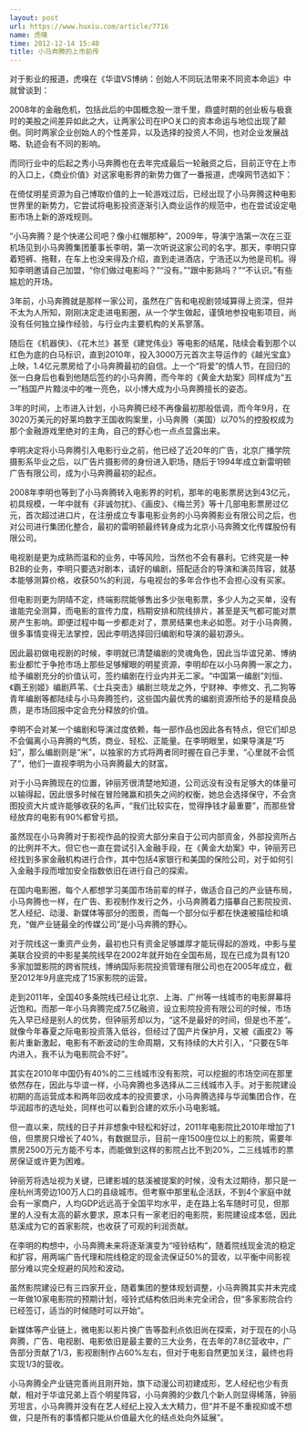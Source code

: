 ```yaml
---
layout: post
url: https://www.huxiu.com/article/7716
name: 虎嗅
time: 2012-12-14 15:40
title: 小马奔腾的上市前传
---
```

对于影业的报道，虎嗅在《华谊VS博纳：创始人不同玩法带来不同资本命运》中就曾谈到：

2008年的金融危机，包括此后的中国概念股一泄千里，鼎盛时期的创业板与极衰时的美股之间差异如此之大，让两家公司在IPO关口的资本命运与地位出现了颠倒。同时两家企业创始人的个性差异，以及选择的投资人不同，也对企业发展战略、轨迹会有不同的影响。

而同行业中的后起之秀小马奔腾也在去年完成最后一轮融资之后，目前正守在上市的入口上，《商业价值》对这家电影界的新势力做了一番报道，虎嗅网节选如下：

在倚仗明星资源为自己博取价值的上一轮游戏过后，已经出现了小马奔腾这种电影世界里的新势力，它尝试将电影投资逐渐引入商业运作的规范中，也在尝试设定电影市场上新的游戏规则。

“小马奔腾？是个快递公司吧？像小红帽那种”，2009年，导演宁浩第一次在三亚机场见到小马奔腾集团董事长李明，第一次听说这家公司的名字。那天，李明只穿着短裤、拖鞋，在车上也没来得及介绍，直到走进酒店，宁浩还以为他是司机。得知李明邀请自己加盟，“你们做过电影吗？”“没有。”“跟中影熟吗？”“不认识。”有些尴尬的开场。

3年前，小马奔腾就是那样一家公司，虽然在广告和电视剧领域算得上资深，但并不太为人所知，刚刚决定走进电影圈，从一个学生做起，谨慎地参投电影项目，尚没有任何独立操作经验，与行业内主要机构的关系寥落。

随后在《机器侠》、《花木兰》甚至《建党伟业》等电影的结尾，陆续会看到那个以红色为底的白马标识，直到2010年，投入3000万元首次主导运作的《越光宝盒》上映，1.4亿元票房给了小马奔腾最初的自信。上一个“将爱”的情人节，在回归的张一白身后也看到他随后签约的小马奔腾，而今年的《黄金大劫案》同样成为“五一”档国产片黯淡中的唯一亮色，以小博大成为小马奔腾擅长的姿态。

3年的时间，上市进入计划，小马奔腾已经不再像最初那般低调，而今年9月，在3020万美元的好莱坞数字王国收购案里，小马奔腾（美国）以70%的控股权成为那个金融游戏里绝对的主角，自己的野心也一点点显露出来。

李明决定将小马奔腾引入电影行业之前，他已经了近20年的广告，北京广播学院摄影系毕业之后，以广告片摄影师的身份进入职场，随后于1994年成立新雷明顿广告有限公司，成为小马奔腾最初的起点。

2008年李明也等到了小马奔腾转入电影界的时机，那年的电影票房达到43亿元，初具规模，一年中就有《非诚勿扰》、《画皮》、《梅兰芳》等十几部电影票房过亿元，首次超过进口片，在注册成立专事电影业务的小马奔腾影业有限公司之后，也对公司进行集团化整合，最初的雷明顿最终转身成为北京小马奔腾文化传媒股份有限公司。

电视剧是更为成熟而温和的业务，中等风险，当然也不会有暴利。它终究是一种B2B的业务，李明只要选对剧本，请好的编剧，搭配适合的导演和演员阵容，就基本能够测算价格，收获50%的利润，与电视台的多年合作也不会担心没有买家。

但电影则更为阴晴不定，终端影院能够售出多少张电影票，多少人为之买单，没有谁能完全测算，而电影的宣传力度，档期安排和院线排片，甚至是天气都可能对票房产生影响。即便过程中每一步都走对了，票房结果也未必如愿。对于小马奔腾，很多事情变得无法掌控，因此李明选择回归编剧和导演的最初源头。

因此最初做电视剧的时候，李明就已清楚编剧的灵魂角色，因此当华谊兄弟、博纳影业都忙于争抢市场上那些足够耀眼的明星资源，李明却在以小马奔腾一家之力，给予编剧充分的价值认可，签约编剧在行业内并无二家。“中国第一编剧”刘恒、《霸王别姬》编剧芦苇、《士兵突击》编剧兰晓龙之外，宁财神、李修文、孔二狗等青年编剧等都陆续与小马奔腾签约，这些国内最优秀的编剧资源所给予的是精良品质，是市场回报中定会充分释放的价值。

李明不会对某一个编剧和导演过度依赖，每一部作品也因此各有特点，但它们却总不会偏离小马奔腾的气质，商业、轻松、正能量。在李明眼里，如果导演是“巧妇”，那么编剧则是“米”，以独家的方式将两者同时握在自己手里，“心里就不会慌了”，他们一直视李明为小马奔腾最大的财富。

对于小马奔腾现在的位置，钟丽芳很清楚地知道，公司远没有没有足够大的体量可以输得起，因此很多时候在冒险赌赢和损失之间的权衡，她总会选择保守，不会贪图投资大片或许能够收获的名声，“我们比较实在，觉得挣钱才最重要”，而那些曾经放弃的电影有90%都曾亏损。　　

虽然现在小马奔腾对于影视作品的投资大部分来自于公司内部资金，外部投资所占的比例并不大。但它也一直在尝试引入金融手段，在《黄金大劫案》中，钟丽芳已经找到多家金融机构进行合作，其中包括4家银行和美国的保险公司，对于如何引入金融手段而增加安全指数依旧在进行自己的探索。

在国内电影圈，每个人都想学习美国市场前辈的样子，做适合自己的产业链布局，小马奔腾也一样，在广告、影视制作发行之外，小马奔腾着力描摹自己影院投资、艺人经纪、动漫、新媒体等部分的图景，而每一个部分似乎都在快速被描绘和填充，“做产业链最全的传媒公司”是小马奔腾的野心。

对于院线这一重资产业务，最初也只有资金足够雄厚才能玩得起的游戏，中影与星美联合投资的中影星美院线早在2002年就开始在全国布局，现在已成为具有120多家加盟影院的跨省院线，博纳国际影院投资管理有限公司也在2005年成立，截至2012年9月底完成了15家影院的运营。

走到2011年，全国40多条院线已经让北京、上海、广州等一线城市的电影屏幕将近饱和。而那一年小马奔腾完成7.5亿融资，设立影院投资有限公司的时候，市场先入早已经是别人的优势，但钟丽芳却以为，“这不是最好的时间，但是也不差”。就像今年春夏之际电影投资落入低谷，但经过了国产片保护月，又被《画皮2》等影片重新激起，电影有不断波动的生命周期，又有持续的大片引入，“只要在5年内进入，我不认为电影院会不好”。

其实在2010年中国仍有40%的二三线城市没有影院，可以挖掘的市场空间在那里依然存在，因此与华谊一样，小马奔腾也多选择从二三线城市入手。对于影院建设初期的高运营成本和两年回收成本的投资要求，小马奔腾选择与华润集团合作，在华润超市的选址处，同样也可以看到合建的欢乐小马电影城。

但一直以来，院线的日子并非想象中轻松和好过，2011年电影院比2010年增加了1倍，但票房只增长了40%，有数据显示，目前一座1500座位以上的影院，需要年票房2500万元方能不亏本，而能做到这样的影院占比不到20%，二三线城市的票房保证或许更为困难。

钟丽芳将选址视为关键，已建影城的慈溪被提案的时候，没有太过期待，那只是一座杭州湾旁边100万人口的县级城市。但考察中那里私企活跃，不到4个家庭中就会有一家商户，人均GDP远远高于全国平均水平，走在路上名车随时可见，但那里的人没有太高的薪水要求，原本只有一家老旧的电影院，影院建设成本低，因此慈溪成为它的首家影院，也收获了可观的利润贡献。

在李明的构想中，小马奔腾未来将逐渐演变为“哑铃结构”，随着院线现金流的稳定和扩容，用两端广告代理和院线稳定的现金流保证50%的营收，以平衡中间影视部分难以完全规避的风险和波动。

虽然影院建设已有三四家开业，随着集团的整体规划调整，小马奔腾其实并未完成一年做10家电影院的预期计划，哑铃式结构依旧尚未完全闭合，但“多家影院合约已经签订，适当的时候随时可以开始”。

新媒体等产业链上，微电影以影片换广告等盈利点依旧尚在探索，对于现在的小马奔腾，广告、电视剧、电影依旧是最主要的三大业务，在去年的7.8亿营收中，广告部分贡献了1/3，影视剧制作占60%左右，但对于电影自然更加关注，最终也将实现1/3的营收。

小马奔腾全产业链完善尚且刚开始，旗下动漫公司初建成形，艺人经纪也少有贡献，相对于华谊兄弟上百个明星阵容，小马奔腾的少数几个新人则显得稀落，钟丽芳坦言，小马奔腾并没有在艺人经纪上投入太大精力，但“并不是不重视抑或不想做，只是所有的事情都只能从价值最大化的结点处向外延展”。


